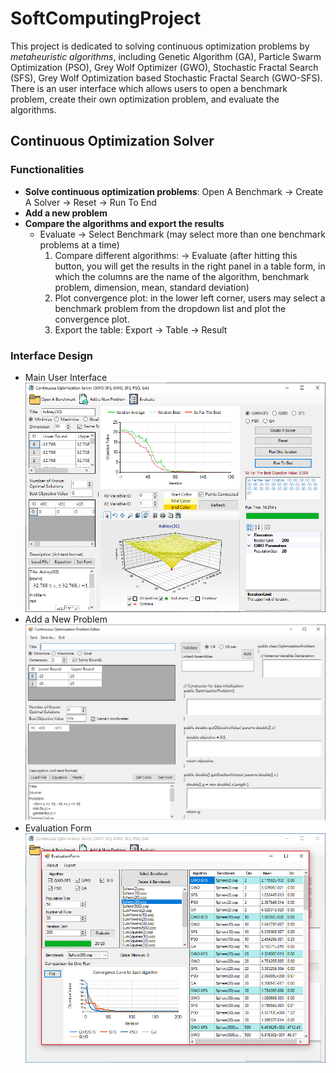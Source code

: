 # SoftComputingProject

This project is dedicated to solving continuous optimization problems by *metaheuristic algorithms*, including Genetic Algorithm (GA), Particle Swarm Optimization (PSO), Grey Wolf Optimizer (GWO), Stochastic Fractal Search (SFS), Grey Wolf Optimization based Stochastic Fractal Search (GWO-SFS). There is an user interface which allows users to open a benchmark problem, create their own optimization problem, and evaluate the algorithms.

## Continuous Optimization Solver
### Functionalities
* **Solve continuous optimization problems**: Open A Benchmark -> Create A Solver -> Reset -> Run To End
* **Add a new problem**
* **Compare the algorithms and export the results**
  - Evaluate -> Select Benchmark (may select more than one benchmark problems at a time)
    1. Compare different algorithms: -> Evaluate (after hitting this button, you will get the results in the right panel in a table form, in which the columns are the name of the algorithm, benchmark problem, dimension, mean, standard deviation)
    2. Plot convergence plot: in the lower left corner, users may select a benchmark problem from the dropdown list and plot the convergence plot.
    3. Export the table: Export -> Table -> Result

### Interface Design
* Main User Interface
  ![alt text](UI/UI.png)
* Add a New Problem
  ![logo](UI/AddProblem.png)
* Evaluation Form
  ![logo](UI/EvaluationForm.png)
